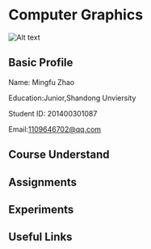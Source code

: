 # Computer Graphics
![Alt text](http://p1.bqimg.com/567571/e87f581f127b4415.png)


## Basic Profile
 Name: Mingfu Zhao
 
 Education:Junior,Shandong Unviersity
 
 Student ID: 201400301087
 
 Email:1109646702@qq.com
 
## Course Understand



## Assignments



## Experiments



## Useful Links
